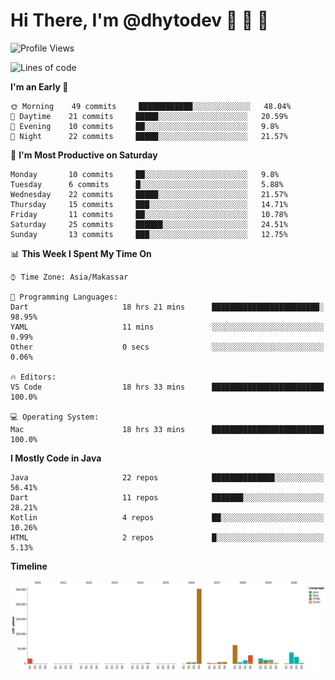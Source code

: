 # Hi There, I'm @dhytodev 👋 👋 👋

<!--
**DhytoDev/dhytodev** is a ✨ _special_ ✨ repository because its `README.md` (this file) appears on your GitHub profile.

Here are some ideas to get you started:

- 🔭 I’m currently working on ...
- 🌱 I’m currently learning ...
- 👯 I’m looking to collaborate on ...
- 🤔 I’m looking for help with ...
- 💬 Ask me about ...
- 📫 How to reach me: ...
- 😄 Pronouns: ...
- ⚡ Fun fact: ...
-->

<!--START_SECTION:waka-->
![Profile Views](http://img.shields.io/badge/Profile%20Views-1-blue)

![Lines of code](https://img.shields.io/badge/From%20Hello%20World%20I%27ve%20Written-85230%20lines%20of%20code-blue)

**I'm an Early 🐤** 

```text
🌞 Morning    49 commits     ████████████░░░░░░░░░░░░░   48.04% 
🌆 Daytime    21 commits     █████░░░░░░░░░░░░░░░░░░░░   20.59% 
🌃 Evening    10 commits     ██░░░░░░░░░░░░░░░░░░░░░░░   9.8% 
🌙 Night      22 commits     █████░░░░░░░░░░░░░░░░░░░░   21.57%

```
📅 **I'm Most Productive on Saturday** 

```text
Monday       10 commits     ██░░░░░░░░░░░░░░░░░░░░░░░   9.8% 
Tuesday      6 commits      █░░░░░░░░░░░░░░░░░░░░░░░░   5.88% 
Wednesday    22 commits     █████░░░░░░░░░░░░░░░░░░░░   21.57% 
Thursday     15 commits     ███░░░░░░░░░░░░░░░░░░░░░░   14.71% 
Friday       11 commits     ██░░░░░░░░░░░░░░░░░░░░░░░   10.78% 
Saturday     25 commits     ██████░░░░░░░░░░░░░░░░░░░   24.51% 
Sunday       13 commits     ███░░░░░░░░░░░░░░░░░░░░░░   12.75%

```


📊 **This Week I Spent My Time On** 

```text
⌚︎ Time Zone: Asia/Makassar

💬 Programming Languages: 
Dart                     18 hrs 21 mins      ████████████████████████░   98.95% 
YAML                     11 mins             ░░░░░░░░░░░░░░░░░░░░░░░░░   0.99% 
Other                    0 secs              ░░░░░░░░░░░░░░░░░░░░░░░░░   0.06%

🔥 Editors: 
VS Code                  18 hrs 33 mins      █████████████████████████   100.0%

💻 Operating System: 
Mac                      18 hrs 33 mins      █████████████████████████   100.0%

```

**I Mostly Code in Java** 

```text
Java                     22 repos            ██████████████░░░░░░░░░░░   56.41% 
Dart                     11 repos            ███████░░░░░░░░░░░░░░░░░░   28.21% 
Kotlin                   4 repos             ██░░░░░░░░░░░░░░░░░░░░░░░   10.26% 
HTML                     2 repos             █░░░░░░░░░░░░░░░░░░░░░░░░   5.13%

```


**Timeline**

![Chart not found](https://github.com/DhytoDev/DhytoDev/blob/master/charts/bar_graph.png) 


<!--END_SECTION:waka-->
